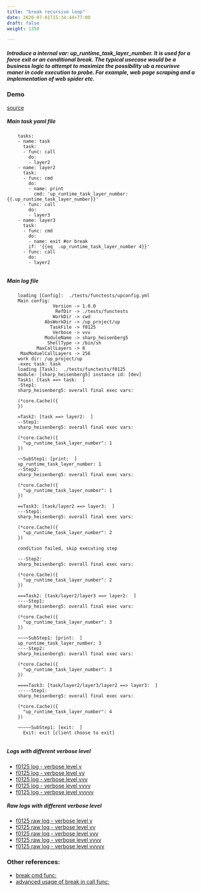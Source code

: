 ```yaml
---
title: "break recursive loop"
date: 2020-07-01T15:34:44+77:00
draft: false
weight: 1350

---
```


##### Introduce a internal var: up_runtime_task_layer_number. It is used for a force exit or an conditional break. The typical usecase would be a business logic to attempt to maximize the possibility ub a recurisve maner in code execution to probe. For example, web page scraping and a implementation of web spider etc.


### Demo








[source](https://github.com/upcmd/up/blob/master/tests/functests/f0125.yml)

##### Main task yaml file
```
    tasks:
    - name: task
      task:
      - func: call
        do:
        - layer2
    - name: layer2
      task:
      - func: cmd
        do:
        - name: print
          cmd: 'up_runtime_task_layer_number: {{.up_runtime_task_layer_number}}'
      - func: call
        do:
        - layer3
    - name: layer3
      task:
      - func: cmd
        do:
        - name: exit #or break
        if: '{{eq  .up_runtime_task_layer_number 4}}'
      - func: call
        do:
        - layer2
    
```
##### Main log file
```
    loading [Config]:  ./tests/functests/upconfig.yml
    Main config:
                 Version -> 1.0.0
                  RefDir -> ./tests/functests
                 WorkDir -> cwd
              AbsWorkDir -> /up_project/up
                TaskFile -> f0125
                 Verbose -> vvv
              ModuleName -> sharp_heisenberg5
               ShellType -> /bin/sh
           MaxCallLayers -> 8
     MaxModuelCallLayers -> 256
    work dir: /up_project/up
    -exec task: task
    loading [Task]:  ./tests/functests/f0125
    module: [sharp_heisenberg5] instance id: [dev]
    Task1: [task ==> task:  ]
    -Step1:
    sharp_heisenberg5: overall final exec vars:
    
    (*core.Cache)({
    })
    
    =Task2: [task ==> layer2:  ]
    --Step1:
    sharp_heisenberg5: overall final exec vars:
    
    (*core.Cache)({
      "up_runtime_task_layer_number": 1
    })
    
    ~~SubStep1: [print:  ]
    up_runtime_task_layer_number: 1
    --Step2:
    sharp_heisenberg5: overall final exec vars:
    
    (*core.Cache)({
      "up_runtime_task_layer_number": 1
    })
    
    ==Task3: [task/layer2 ==> layer3:  ]
    ---Step1:
    sharp_heisenberg5: overall final exec vars:
    
    (*core.Cache)({
      "up_runtime_task_layer_number": 2
    })
    
    condition failed, skip executing step 
    
    ---Step2:
    sharp_heisenberg5: overall final exec vars:
    
    (*core.Cache)({
      "up_runtime_task_layer_number": 2
    })
    
    ===Task2: [task/layer2/layer3 ==> layer2:  ]
    ----Step1:
    sharp_heisenberg5: overall final exec vars:
    
    (*core.Cache)({
      "up_runtime_task_layer_number": 3
    })
    
    ~~~~SubStep1: [print:  ]
    up_runtime_task_layer_number: 3
    ----Step2:
    sharp_heisenberg5: overall final exec vars:
    
    (*core.Cache)({
      "up_runtime_task_layer_number": 3
    })
    
    ====Task3: [task/layer2/layer3/layer2 ==> layer3:  ]
    -----Step1:
    sharp_heisenberg5: overall final exec vars:
    
    (*core.Cache)({
      "up_runtime_task_layer_number": 4
    })
    
    ~~~~~SubStep1: [exit:  ]
      Exit: exit [client choose to exit]
    
```


##### Logs with different verbose level
* [f0125 log - verbose level v](../../logs/f0125_v)
* [f0125 log - verbose level vv](../../logs/f0125_vv)
* [f0125 log - verbose level vvv](../../logs/f0125_vvvv)
* [f0125 log - verbose level vvvv](../../logs/f0125_vvvv)
* [f0125 log - verbose level vvvvv](../../logs/f0125_vvvvv)

##### Raw logs with different verbose level
* [f0125 raw log - verbose level v](../../reflogs/f0125_v.log)
* [f0125 raw log - verbose level vv](../../reflogs/f0125_vv.log)
* [f0125 raw log - verbose level vvv](../../reflogs/f0125_vvv.log)
* [f0125 raw log - verbose level vvvv](../../reflogs/f0125_vvvv.log)
* [f0125 raw log - verbose level vvvvv](../../reflogs/f0125_vvvvv.log)








### Other references:
* [break cmd func:](../../cmd-func/c0120)
* [advanced usage of break in call func:](../../flow-controll/c0121)
